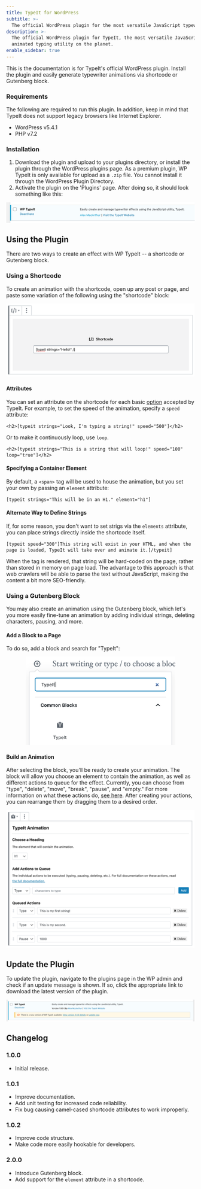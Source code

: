 ```yaml
---
title: TypeIt for WordPress
subtitle: >-
  The official WordPress plugin for the most versatile JavaScript typewriter effect library on the planet.
description: >-
  The official WordPress plugin for TypeIt, the most versatile JavaScript
  animated typing utility on the planet.
enable_sidebar: true
---
```


This is the documentation is for TypeIt's official WordPress plugin. Install the plugin and easily generate typewriter animations via shortcode or Gutenberg block.

### Requirements

The following are required to run this plugin. In addition, keep in mind that TypeIt does not support legacy browsers like Internet Explorer. 

- WordPress v5.4.1
- PHP v7.2

### Installation

1. Download the plugin and upload to your plugins directory, or install the plugin through the WordPress plugins page. As a premium plugin, WP TypeIt is only available for upload as a `.zip` file. You cannot install it through the WordPress Plugin Directory.
2. Activate the plugin on the 'Plugins' page. After doing so, it should look something like this:

![Plugin Listing](./../../images/wp-install-plugin.png)

## Using the Plugin

There are two ways to create an effect with WP TypeIt -- a shortcode or Gutenberg block.

### Using a Shortcode

To create an animation with the shortcode, open up any post or page, and paste some variation of the following using the "shortcode" block:

![Plugin Shortcode](./../../images/wp-shortcode.png)

#### Attributes

You can set an attribute on the shortcode for each basic [option](https://typeitjs.com/docs#options) accepted by TypeIt. For example, to set the speed of the animation, specify a `speed` attribute:

```
<h2>[typeit strings="Look, I'm typing a string!" speed="500"]</h2>
```

Or to make it continuously loop, use `loop`.

```
<h2>[typeit strings="This is a string that will loop!" speed="100" loop="true"]</h2>
```

#### Specifying a Container Element

By default, a `<span>` tag will be used to house the animation, but you set your own by passing an `element` attribute:

```
[typeit strings="This will be in an H1." element="h1"]
```

#### Alternate Way to Define Strings

If, for some reason, you don't want to set strigs via the `elements` attribute, you can place strings directly inside the shortcode itself.

```
[typeit speed="300"]This string will exist in your HTML, and when the page is loaded, TypeIt will take over and animate it.[/typeit]
```

When the tag is rendered, that string will be hard-coded on the page, rather than stored in memory on page load. The advantage to this approach is that web crawlers will be able to parse the text without JavaScript, making the content a bit more SEO-friendly.

### Using a Gutenberg Block

You may also create an animation using the Gutenberg block, which let's you more easily fine-tune an animation by adding individual strings, deleting characters, pausing, and more.

#### Add a Block to a Page

To do so, add a block and search for "TypeIt":

<div style="max-width: 400px; margin: 0 auto;">
  <img src="./../../images/wp-add-block.png" alt="Adding a Gutenberg Block">
</div>

#### Build an Animation

After selecting the block, you'll be ready to create your animation. The block will allow you choose an element to contain the animation, as well as different actions to queue for the effect. Currently, you can choose from "type", "delete", "move", "break", "pause", and "empty." For more information on what these actions do, [see here](https://typeitjs.com/docs#method-descriptions). After creating your actions, you can rearrange them by dragging them to a desired order.

![Gutenberg Block](./../../images/wp-block.png)

## Update the Plugin

To update the plugin, navigate to the plugins page in the WP admin and check if an update message is shown. If so, click the appropriate link to download the latest version of the plugin.

![Update the Plugin](./../../images/wp-update-plugin.png)

## Changelog

### 1.0.0

- Initial release.

### 1.0.1

- Improve documentation.
- Add unit testing for increased code reliability.
- Fix bug causing camel-cased shortcode attributes to work improperly.

### 1.0.2

- Improve code structure.
- Make code more easily hookable for developers.

### 2.0.0

- Introduce Gutenberg block.
- Add support for the `element` attribute in a shortcode.
